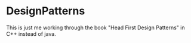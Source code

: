 # DesignPatterns

This is just me working through the book "Head First Design Patterns" in C++ instead of java.


